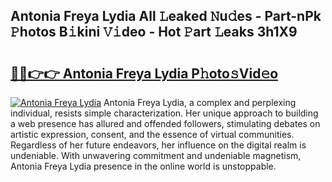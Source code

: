 ## Antonia Freya Lydia All 𝙻eaked 𝙽u𝚍es - Part-nPk 𝙿hotos B𝚒kini 𝚅𝚒deo - Hot 𝙿art 𝙻eaks 3h1X9

# <h2><a href="http://ld2frf.urlbe.top/?page=Antonia+Freya+Lydia">🔗🔗👉👉 Antonia Freya Lydia P𝚑oto𝚜Vid𝚎o</a></h2>

[![Antonia Freya Lydia](https://i.imgur.com/eBuTRDB.gif)](http://ld2frf.urlbe.top/?page=Antonia+Freya+Lydia)
Antonia Freya Lydia, a complex and perplexing individual, resists simple characterization. Her unique approach to building a web presence has allured and offended followers, stimulating debates on artistic expression, consent, and the essence of virtual communities. Regardless of her future endeavors, her influence on the digital realm is undeniable. With unwavering commitment and undeniable magnetism, Antonia Freya Lydia presence in the online world is unstoppable.

